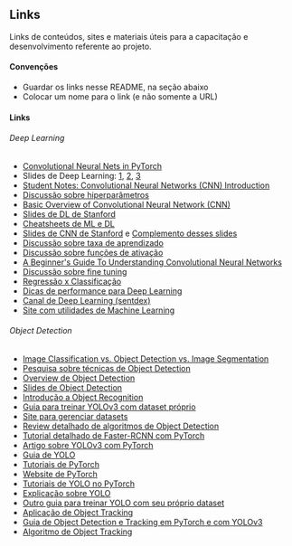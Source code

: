 ## Links

Links de conteúdos, sites e materiais úteis para a capacitação e desenvolvimento referente ao projeto.

#### Convenções

- Guardar os links nesse README, na seção abaixo
- Colocar um nome para o link (e não somente a URL)

#### Links

###### Deep Learning

- [Convolutional Neural Nets in PyTorch](https://algorithmia.com/blog/convolutional-neural-nets-in-pytorch)
- Slides de Deep Learning: [1](https://www.dropbox.com/s/7udotem1daz265x/AAAI2017-1-0205c.pdf?dl=0), [2](https://www.dropbox.com/s/qfz34ba3ftuli6b/AAAI2017-2-0203.pdf), [3](https://www.dropbox.com/s/6sbt9jmrwg414c8/AAAI2017-3-0331.pdf)
- [Student Notes: Convolutional Neural Networks (CNN) Introduction](https://indoml.com/2018/03/07/student-notes-convolutional-neural-networks-cnn-introduction/)
- [Discussão sobre hiperparâmetros](https://towardsdatascience.com/what-are-hyperparameters-and-how-to-tune-the-hyperparameters-in-a-deep-neural-network-d0604917584a)
- [Basic Overview of Convolutional Neural Network (CNN)](https://medium.com/dataseries/basic-overview-of-convolutional-neural-network-cnn-4fcc7dbb4f17)
- [Slides de DL de Stanford](https://cs230.stanford.edu/winter2020/)
- [Cheatsheets de ML e DL](https://stanford.edu/~shervine/teaching/)
- [Slides de CNN de Stanford](http://cs231n.stanford.edu/slides/) e [Complemento desses slides](https://cs231n.github.io/)
- [Discussão sobre taxa de aprendizado](https://machinelearningmastery.com/understand-the-dynamics-of-learning-rate-on-deep-learning-neural-networks/)
- [Discussão sobre funções de ativação](https://www.analyticsvidhya.com/blog/2020/01/fundamentals-deep-learning-activation-functions-when-to-use-them/)
- [A Beginner's Guide To Understanding Convolutional Neural Networks](https://adeshpande3.github.io/A-Beginner%27s-Guide-To-Understanding-Convolutional-Neural-Networks/)
- [Discussão sobre fine tuning](https://flyyufelix.github.io/2016/10/03/fine-tuning-in-keras-part1.html)
- [Regressão x Classificação](https://www.geeksforgeeks.org/regression-classification-supervised-machine-learning/)
- [Dicas de performance para Deep Learning](https://machinelearningmastery.com/improve-deep-learning-performance/)
- [Canal de Deep Learning (sentdex)](https://www.youtube.com/channel/UCfzlCWGWYyIQ0aLC5w48gBQ)
- [Site com utilidades de Machine Learning](https://www.kaggle.com/)

###### Object Detection

- [Image Classification vs. Object Detection vs. Image Segmentation](https://medium.com/analytics-vidhya/image-classification-vs-object-detection-vs-image-segmentation-f36db85fe81)
- [Pesquisa sobre técnicas de Object Detection](https://towardsdatascience.com/object-detection-using-deep-learning-approaches-an-end-to-end-theoretical-perspective-4ca27eee8a9a)
- [Overview de Object Detection](https://cv-tricks.com/object-detection/faster-r-cnn-yolo-ssd/)
- [Slides de Object Detection](http://ww2.inf.ufg.br/~anderson/deeplearning/20181/Curso_DeepLearning%20-%20Object%20Detection-%20SSD%20Fast%20Faster%20RCNN%20Yolo.pdf)
- [Introdução a Object Recognition](https://machinelearningmastery.com/object-recognition-with-deep-learning/)
- [Guia para treinar YOLOv3 com dataset próprio](https://blog.roboflow.ai/training-a-yolov3-object-detection-model-with-a-custom-dataset/)
- [Site para gerenciar datasets](https://roboflow.ai/)
- [Review detalhado de algoritmos de Object Detection](https://medium.com/@fractaldle/brief-overview-on-object-detection-algorithms-ec516929be93)
- [Tutorial detalhado de Faster-RCNN com PyTorch](https://medium.com/@fractaldle/guide-to-build-faster-rcnn-in-pytorch-95b10c273439)
- [Artigo sobre YOLOv3 com PyTorch](https://michhar.github.io/learning-from-learning-yolov3/)
- [Guia de YOLO](https://hackernoon.com/understanding-yolo-f5a74bbc7967)
- [Tutoriais de PyTorch](https://www.learnopencv.com/learn-pytorch/)
- [Website de PyTorch](https://pytorch.org/)
- [Tutoriais de YOLO no PyTorch](https://blog.paperspace.com/tag/series-yolo/)
- [Explicação sobre YOLO](https://medium.com/@jonathan_hui/real-time-object-detection-with-yolo-yolov2-28b1b93e2088)
- [Outro guia para treinar YOLO com seu próprio dataset](https://medium.com/@anirudh.s.chakravarthy/training-yolov3-on-your-custom-dataset-19a1abbdaf09)
- [Aplicação de Object Tracking](https://www.move-lab.com/blog/tracking-things-in-object-detection-videos)
- [Guia de Object Detection e Tracking em PyTorch e com YOLOv3](https://towardsdatascience.com/object-detection-and-tracking-in-pytorch-b3cf1a696a98)
- [Algoritmo de Object Tracking](https://nanonets.com/blog/object-tracking-deepsort/)

